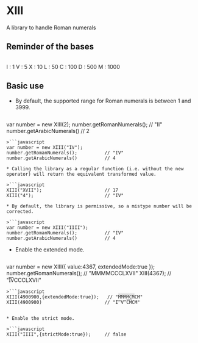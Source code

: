 # XIII
A library to handle Roman numerals

## Reminder of the bases

>```
I : 1
V : 5
X : 10
L : 50
C : 100
D : 500
M : 1000

## Basic use

* By default, the supported range for Roman numerals is between 1 and 3999.

>```javascript
var number = new XIII(2);
number.getRomanNumerals();          // "II"
number.getArabicNumerals()          // 2
```
>```javascript
var number = new XIII("IV");
number.getRomanNumerals();          // "IV"
number.getArabicNumerals()          // 4

* Calling the library as a regular function (i.e. without the new operator) will return the equivalent transformed value.

>```javascript
XIII("XVII");                       // 17
XIII("4");                          // "IV"

* By default, the library is permissive, so a mistype number will be corrected.

>```javascript
var number = new XIII("IIII");
number.getRomanNumerals();          // "IV"
number.getArabicNumerals()          // 4
```

* Enable the extended mode.

>```javascript
var number = new XIII({
  value:4367,
  extendedMode:true
});
number.getRomanNumerals();          // "MMMMCCCLXVII"
XIII(4367);                         // "I̅V̅CCCLXVII"
```
>```javascript
XIII(4900900,{extendedMode:true});   // "M̅M̅M̅M̅C̅M̅CM"
XIII(4900900)                       // "I̿V̿C̅M̅CM"


* Enable the strict mode.

>```javascript
XIII("IIII",{strictMode:true});     // false

